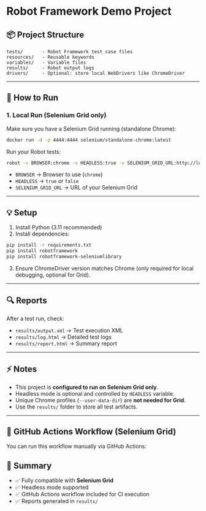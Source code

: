 # Robot Framework Demo Project

## 📦 Project Structure

```
tests/       - Robot Framework test case files
resources/   - Reusable keywords
variables/   - Variable files
results/     - Robot output logs
drivers/     - Optional: store local WebDrivers like ChromeDriver
```

---

## 🚀 How to Run

### 1. Local Run (Selenium Grid only)

Make sure you have a Selenium Grid running (standalone Chrome):

```bash
docker run -d -p 4444:4444 selenium/standalone-chrome:latest
```

Run your Robot tests:

```bash
robot -v BROWSER:chrome -v HEADLESS:true -v SELENIUM_GRID_URL:http://localhost:4444/wd/hub -d results tests/sample_test.robot
```

* `BROWSER` → Browser to use (`chrome`)
* `HEADLESS` → `true` or `false`
* `SELENIUM_GRID_URL` → URL of your Selenium Grid

---

## 💡 Setup

1. Install Python (3.11 recommended)
2. Install dependencies:

```bash
pip install -r requirements.txt
pip install robotframework
pip install robotframework-seleniumlibrary
```

3. Ensure ChromeDriver version matches Chrome (only required for local debugging, optional for Grid).

---

## 🔍 Reports

After a test run, check:

* `results/output.xml` → Test execution XML
* `results/log.html` → Detailed test logs
* `results/report.html` → Summary report

---

## ⚡ Notes

* This project is **configured to run on Selenium Grid only**.
* Headless mode is optional and controlled by `HEADLESS` variable.
* Unique Chrome profiles (`--user-data-dir`) are **not needed for Grid**.
* Use the `results/` folder to store all test artifacts.

---

## 🤖 GitHub Actions Workflow (Selenium Grid)

You can run this workflow manually via GitHub Actions:

## 📌 Summary

* ✅ Fully compatible with **Selenium Grid**
* ✅ Headless mode supported
* ✅ GitHub Actions workflow included for CI execution
* ✅ Reports generated in `results/`
